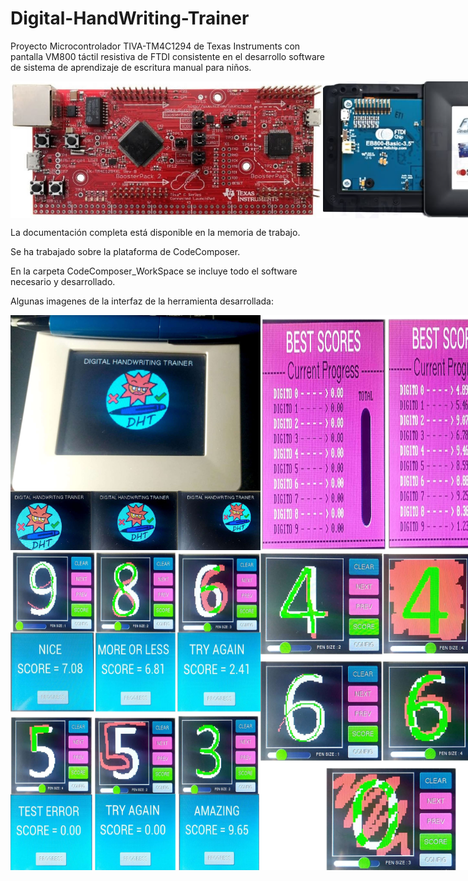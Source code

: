 # Digital-HandWriting-Trainer
Proyecto Microcontrolador TIVA-TM4C1294 de Texas Instruments con pantalla VM800 táctil resistiva de FTDI consistente en el desarrollo software de sistema de aprendizaje de escritura manual para niños.

<div style="display: flex; flex-direction: row;">
  <img src="https://github.com/aglora/Digital-HandWriting-Trainer/blob/main/imgs/5.png" width="500" />
  <img src="https://github.com/aglora/Digital-HandWriting-Trainer/blob/main/imgs/6.png" width="300" />
</div>

La documentación completa está disponible en la memoria de trabajo. 

Se ha trabajado sobre la plataforma de CodeComposer.

En la carpeta CodeComposer_WorkSpace se incluye todo el software necesario y desarrollado.

Algunas imagenes de la interfaz de la herramienta desarrollada:

<div style="display: flex; flex-direction: row;">
  <img src="https://github.com/aglora/Digital-HandWriting-Trainer/blob/main/imgs/1.png" width="400" />
  <img src="https://github.com/aglora/Digital-HandWriting-Trainer/blob/main/imgs/4.png" width="400" />
</div>

<div style="display: flex; flex-direction: row;">
  <img src="https://github.com/aglora/Digital-HandWriting-Trainer/blob/main/imgs/3.png" width="400" />
  <img src="https://github.com/aglora/Digital-HandWriting-Trainer/blob/main/imgs/2.png" width="400" />
</div>

